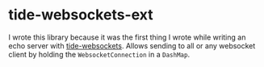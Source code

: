 # tide-websockets-ext

I wrote this library because it was the first thing I wrote while writing an echo server with [tide-websockets](https://github.com/http-rs/tide-websockets). Allows sending to all or any websocket client by holding the `WebsocketConnection` in a `DashMap`.
